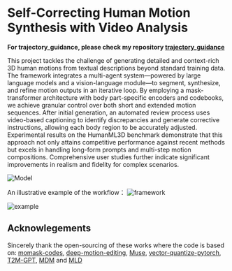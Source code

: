 # Self-Correcting Human Motion Synthesis with Video Analysis

**For trajectory_guidance, please check my repository
[trajectory_guidance](https://github.com/HuangZiheng-o-O/trajectory_guidance_pipeline_and_llm_enhanced_human_motion_generation)**

This project tackles the challenge of generating detailed and context-rich 3D human motions from textual descriptions beyond standard training data. The framework integrates a multi-agent system—powered by large language models and a vision-language module—to segment, synthesize, and refine motion outputs in an iterative loop. By employing a mask-transformer architecture with body part-specific encoders and codebooks, we achieve granular control over both short and extended motion sequences. After initial generation, an automated review process uses video-based captioning to identify discrepancies and generate corrective instructions, allowing each body region to be accurately adjusted. Experimental results on the HumanML3D benchmark demonstrate that this approach not only attains competitive performance against recent methods but excels in handling long-form prompts and multi-step motion compositions. Comprehensive user studies further indicate significant improvements in realism and fidelity for complex scenarios.

![Model](https://github.com/user-attachments/assets/62b2f604-4c53-4d04-8a66-247082ae4746)

An illustrative example of the workflow：
![framework](https://github.com/user-attachments/assets/d68e084f-d152-4659-9210-c5dcb7ea43f0)

![example](https://github.com/user-attachments/assets/b7f98307-b35a-44cf-b29c-6bff7aace599)

## Acknowlegements

Sincerely thank the open-sourcing of these works where the code is based on: 
[momask-codes](https://github.com/EricGuo5513/momask-codes/), [deep-motion-editing](https://github.com/DeepMotionEditing/deep-motion-editing), [Muse](https://github.com/lucidrains/muse-maskgit-pytorch), [vector-quantize-pytorch](https://github.com/lucidrains/vector-quantize-pytorch), [T2M-GPT](https://github.com/Mael-zys/T2M-GPT), [MDM](https://github.com/GuyTevet/motion-diffusion-model/tree/main) and [MLD](https://github.com/ChenFengYe/motion-latent-diffusion/tree/main)  

